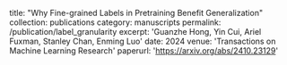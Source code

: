 
title: "Why Fine-grained Labels in Pretraining Benefit Generalization"
collection: publications
category: manuscripts
permalink: /publication/label_granularity
excerpt: 'Guanzhe Hong, Yin Cui, Ariel Fuxman, Stanley Chan, Enming Luo'
date: 2024
venue: 'Transactions on Machine Learning Research'
paperurl: 'https://arxiv.org/abs/2410.23129'


